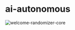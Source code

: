 # ai-autonomous
![welcome-randomizer-core](https://user-images.githubusercontent.com/32425769/125204147-f8685380-e2a5-11eb-9c3d-ad1cd1022002.jpeg)
